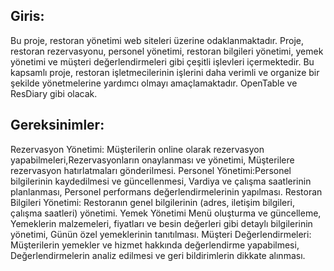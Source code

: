 ## Giris:
 Bu proje, restoran yönetimi web siteleri üzerine odaklanmaktadır.
 Proje, restoran rezervasyonu, personel yönetimi, restoran bilgileri yönetimi, yemek yönetimi ve müşteri değerlendirmeleri gibi çeşitli işlevleri içermektedir.
 Bu kapsamlı proje, restoran işletmecilerinin işlerini daha verimli ve organize bir şekilde yönetmelerine yardımcı olmayı amaçlamaktadır.
OpenTable ve ResDiary gibi olacak.
## Gereksinimler:
 Rezervasyon Yönetimi: Müşterilerin online olarak rezervasyon yapabilmeleri,Rezervasyonların onaylanması ve yönetimi, Müşterilere rezervasyon hatırlatmaları gönderilmesi.
 Personel Yönetimi:Personel bilgilerinin kaydedilmesi ve güncellenmesi, Vardiya ve çalışma saatlerinin planlanması, Personel performans değerlendirmelerinin yapılması.
 Restoran Bilgileri Yönetimi: Restoranın genel bilgilerinin (adres, iletişim bilgileri, çalışma saatleri) yönetimi.
 Yemek Yönetimi Menü oluşturma ve güncelleme, Yemeklerin malzemeleri, fiyatları ve besin değerleri gibi detaylı bilgilerinin yönetimi, Günün özel yemeklerinin tanıtılması.
 Müşteri Değerlendirmeleri: Müşterilerin yemekler ve hizmet hakkında değerlendirme yapabilmesi, Değerlendirmelerin analiz edilmesi ve geri bildirimlerin dikkate alınması.
